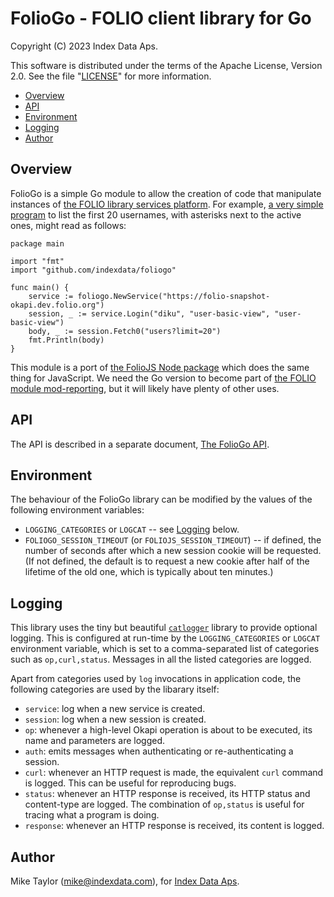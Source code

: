 # FolioGo - FOLIO client library for Go

Copyright (C) 2023 Index Data Aps.

This software is distributed under the terms of the Apache License, Version 2.0. See the file "[LICENSE](LICENSE)" for more information.

<!-- md2toc -l 2 README.md -->
* [Overview](#overview)
* [API](#api)
* [Environment](#environment)
* [Logging](#logging)
* [Author](#author)


## Overview

FolioGo is a simple Go module to allow the creation of code that manipulate instances of [the FOLIO library services platform](https://www.folio.org/). For example, [a very simple program](bin/folio-list-users.go) to list the first 20 usernames, with asterisks next to the active ones, might read as follows:
```
package main

import "fmt"
import "github.com/indexdata/foliogo"

func main() {
	service := foliogo.NewService("https://folio-snapshot-okapi.dev.folio.org")
	session, _ := service.Login("diku", "user-basic-view", "user-basic-view")
	body, _ := session.Fetch0("users?limit=20")
	fmt.Println(body)
}
```

This module is a port of [the FolioJS Node package](https://github.com/indexdata/foliojs) which does the same thing for JavaScript. We need the Go version to become part of [the FOLIO module mod-reporting](https://github.com/indexdata/mod-reporting), but it will likely have plenty of other uses.


## API

The API is described in a separate document, [The FolioGo API](doc/api.md).


## Environment

The behaviour of the FolioGo library can be modified by the values of the following environment variables:

* `LOGGING_CATEGORIES` or `LOGCAT` -- see [Logging](#logging) below.
* `FOLIOGO_SESSION_TIMEOUT` (or `FOLIOJS_SESSION_TIMEOUT`) -- if defined, the number of seconds after which a new session cookie will be requested. (If not defined, the default is to request a new cookie after half of the lifetime of the old one, which is typically about ten minutes.)


## Logging

This library uses the tiny but beautiful [`catlogger`](https://github.com/MikeTaylor/catlogger) library to provide optional logging. This is configured at run-time by the `LOGGING_CATEGORIES` or `LOGCAT` environment variable, which is set to a comma-separated list of categories such as `op,curl,status`. Messages in all the listed categories are logged.

Apart from categories used by `log` invocations in application code, the following categories are used by the libarary itself:
* `service`: log when a new service is created.
* `session`: log when a new session is created.
* `op`: whenever a high-level Okapi operation is about to be executed, its name and parameters are logged.
* `auth`: emits messages when authenticating or re-authenticating a session.
* `curl`: whenever an HTTP request is made, the equivalent `curl` command is logged. This can be useful for reproducing bugs.
* `status`: whenever an HTTP response is received, its HTTP status and content-type are logged. The combination of `op,status` is useful for tracing what a program is doing.
* `response`: whenever an HTTP response is received, its content is logged.

## Author

Mike Taylor (mike@indexdata.com),
for [Index Data Aps](https://www.indexdata.com/).



